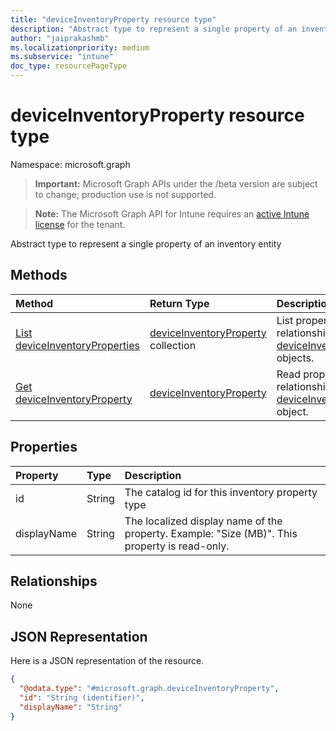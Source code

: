 ```yaml
---
title: "deviceInventoryProperty resource type"
description: "Abstract type to represent a single property of an inventory entity"
author: "jaiprakashmb"
ms.localizationpriority: medium
ms.subservice: "intune"
doc_type: resourcePageType
---
```


# deviceInventoryProperty resource type

Namespace: microsoft.graph

> **Important:** Microsoft Graph APIs under the /beta version are subject to change; production use is not supported.

> **Note:** The Microsoft Graph API for Intune requires an [active Intune license](https://go.microsoft.com/fwlink/?linkid=839381) for the tenant.

Abstract type to represent a single property of an inventory entity

## Methods
|Method|Return Type|Description|
|:---|:---|:---|
|[List deviceInventoryProperties](../api/intune-devices-deviceinventoryproperty-list.md)|[deviceInventoryProperty](../resources/intune-devices-deviceinventoryproperty.md) collection|List properties and relationships of the [deviceInventoryProperty](../resources/intune-devices-deviceinventoryproperty.md) objects.|
|[Get deviceInventoryProperty](../api/intune-devices-deviceinventoryproperty-get.md)|[deviceInventoryProperty](../resources/intune-devices-deviceinventoryproperty.md)|Read properties and relationships of the [deviceInventoryProperty](../resources/intune-devices-deviceinventoryproperty.md) object.|

## Properties
|Property|Type|Description|
|:---|:---|:---|
|id|String|The catalog id for this inventory property type|
|displayName|String|The localized display name of the property. Example: "Size (MB)". This property is read-only.|

## Relationships
None

## JSON Representation
Here is a JSON representation of the resource.
<!-- {
  "blockType": "resource",
  "keyProperty": "id",
  "@odata.type": "microsoft.graph.deviceInventoryProperty"
}
-->
``` json
{
  "@odata.type": "#microsoft.graph.deviceInventoryProperty",
  "id": "String (identifier)",
  "displayName": "String"
}
```
